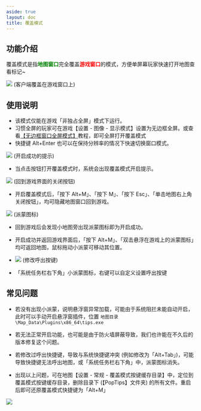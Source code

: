 ```yaml
---
aside: true
layout: doc
title: 覆盖模式
---
```


[文：【覆盖模式】使用说明]: # 'https://support.qq.com/products/321980/faqs/97047'

## 功能介绍

覆盖模式是指<span style="color: green"><b>地图窗口</b></span>完全覆盖<span style="color: red"><b>游戏窗口</b></span>的模式，方便单屏幕玩家快速打开地图查看标记~

![](/imgs/zh/manual/overlay-mode/1.png)
(客户端覆盖在游戏窗口上)

## 使用说明

- 该模式仅能在游戏「非独占全屏」模式下运行。
- 习惯全屏的玩家可在游戏【设置 - 图像 - 显示模式】设置为无边框全屏。或查看[【无边框窗口全屏模式】](./fullscreen-windowed)教程，即可全屏打开覆盖模式
- 快捷键 Alt+Enter 也可以在保持分辨率的情况下快速切换窗口模式。

![](/imgs/zh/manual/overlay-mode/2.png)
(开启成功的提示)
- 当点击按钮打开覆盖模式时，系统会出现覆盖模式开启提示。

![](/imgs/zh/manual/overlay-mode/3.png)
(回到游戏界面的关闭按钮)
- 开启覆盖模式后，「按下 Alt+M」、「按下 M」、「按下 Esc」、「单击地图右上角关闭按钮」，均可隐藏地图窗口回到游戏。

![](/imgs/zh/manual/overlay-mode/4.png)
(派蒙图标)
- 回到游戏后会发现小地图旁出现派蒙图标即为开启成功。
- 开启成功并返回游戏界面后，「按下 Alt+M」、「双击悬浮在游戏上的派蒙图标」均可返回地图，鼠标拖动小派蒙可移动其位置。

- ![](/imgs/zh/manual/overlay-mode/5.png)
(修改呼出按键)
- 「系统任务栏右下角」小派蒙图标，右键可以自定义设置呼出按键


## 常见问题

- 若没有出现小派蒙，说明悬浮窗异常加载，可能由于系统阻拦未能自动开启，此时可以手动开启悬浮窗插件，位置 `地图目录\Map_Data\Plugins\x86_64\tips.exe`
- 若无法正常开启功能，也可能是由于防火墙屏蔽导致，我们也许能在不久后的版本修复这个问题。

- 若修改过呼出快捷键，导致与系统快捷键冲突 (例如修改为「Alt+Tab」)，可能导致快捷键无法呼出地图，或「系统任务栏右下角」中，派蒙图标消失。
- 出现以上问题，可在地图【设置 - 常规 - 覆盖模式按键缓存目录】中，定位到覆盖模式按键缓存目录，删除目录下 (【PopTips】文件夹) 的所有文件。重启后即可还原覆盖模式快捷键为「Alt+M」


![](/imgs/zh/manual/overlay-mode/6.png)

